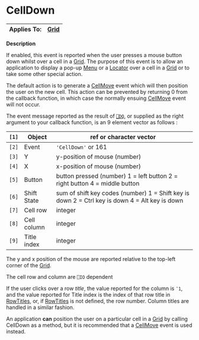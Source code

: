 




<h1 class="heading"><span class="name">CellDown</span></h1>

| Applies To: | [Grid](../a-z/grid.md) |
| --- | ---  |


**Description**


If enabled, this event is reported when the user presses a mouse button down whilst over a cell in a [Grid](../a-z/grid.md). The purpose of this event is to allow an application to display a pop-up [Menu](../a-z/menu.md) or a [Locator](../a-z/locator.md) over a cell in a [Grid](../a-z/grid.md) or to take some other special action.



The default action is to generate a [CellMove](../a-z/cellmove.md) event which will then position the user on the new cell. This action can be prevented by returning 0 from the callback function, in which case the normally ensuing [CellMove](../a-z/cellmove.md) event will not occur.



The event message reported as the result of [`⎕DQ`](../../Language/System%20Functions/dq.htm), or supplied as the right argument to your callback function, is an 9 element vector as follows :


| `[1]` | Object | ref or character vector |
| --- | --- | ---  |
| `[2]` | Event | `'CellDown'` or 161 |
| `[3]` | Y | y-position of mouse (number) |
| `[4]` | X | x-position of mouse (number) |
| `[5]` | Button | button pressed (number) 1 = left button 2 =        right button 4 = middle button |
| `[6]` | Shift State | sum of shift key codes (number) 1 = Shift key        is down 2 = Ctrl key is down 4 = Alt key is down |
| `[7]` | Cell row | integer |
| `[8]` | Cell column | integer |
| `[9]` | Title index | integer |



The y and x position of the mouse are reported relative to the top-left corner of the [Grid](../a-z/grid.md).


The cell row and column are `⎕IO` dependent


If the user clicks over a row *title*, the value reported for the column is `¯1`, and the value reported for Title index is the index of that row title in [RowTitles](../a-z/rowtitles.md), or, if [RowTitles](../a-z/rowtitles.md) is not defined, the row number. Column titles are handled in a similar fashion.


An application **can** position the user on a particular cell in a [Grid](../a-z/grid.md) by calling CellDown as a method, but it is recommended that a [CellMove](../a-z/cellmove.md) event is used instead.


